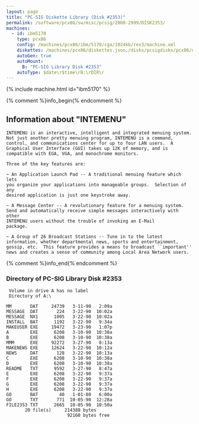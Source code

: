 ```yaml
---
layout: page
title: "PC-SIG Diskette Library (Disk #2353)"
permalink: /software/pcx86/sw/misc/pcsig/2000-2999/DISK2353/
machines:
  - id: ibm5170
    type: pcx86
    config: /machines/pcx86/ibm/5170/cga/1024kb/rev3/machine.xml
    diskettes: /machines/pcx86/diskettes.json,/disks/pcsigdisks/pcx86/diskettes.json
    autoGen: true
    autoMount:
      B: "PC-SIG Library Disk #2353"
    autoType: $date\r$time\rB:\rDIR\r
---
```


{% include machine.html id="ibm5170" %}

{% comment %}info_begin{% endcomment %}

## Information about "INTEMENU"

    INTEMENU is an interactive, intelligent and integrated menuing system.
    Not just another pretty menuing program, INTEMENU is a command,
    control, and communications center for up to four LAN users.  A
    Graphical User Interface (GUI) takes up 12K of memory, and is
    compatible with EGA, VGA, and monochrome monitors.
    
    Three of the key features are:
    
    ~ An Application Launch Pad -- A traditional menuing feature which lets
    you organize your applications into manageable groups.  Selection of any
    desired application is just one keystroke away.
    
    ~ A Message Center -- A revolutionary feature for a menuing system.
    Send and automatically receive simple messages interactively with other
    INTEMENU users without the trouble of invoking an E-Mail
    package.
    
    ~ A Group of 26 Broadcast Stations -- Tune in to the latest
    information, whether departmental news, sports and entertainment,
    gossip, etc.  This feature provides a means to broadcast ``important''
    news and creates a sense of community among Local Area Network users.
{% comment %}info_end{% endcomment %}


### Directory of PC-SIG Library Disk #2353

     Volume in drive A has no label
     Directory of A:\

    MM       DAT     24739   3-11-90   2:09a
    MESSAGE  DAT       224   3-22-90  10:02a
    MESSAGE  NX1      1005   3-22-90  10:02a
    INSTALL  BAT      1192   3-22-90   9:34a
    MAKEUSER EXE     19472   3-23-90   1:07p
    A        EXE      6208   3-10-90  10:38a
    B        EXE      6208   3-10-90  10:38a
    MMM      EXE     92272   3-27-90   8:13a
    MAKENEWS EXE     12624   3-22-90  10:12a
    NEWS     DAT       128   3-22-90  10:13a
    C        EXE      6208   3-10-90  10:38a
    D        EXE      6208   3-10-90  10:38a
    README   TXT      9592   3-27-90   8:47a
    E        EXE      6208   3-22-90   9:37a
    F        EXE      6208   3-22-90   9:37a
    G        EXE      6208   3-22-90   9:37a
    H        EXE      6208   3-22-90   9:37a
    GO       BAT        40   1-01-80   6:00a
    GO       TXT       771  10-05-90  12:28a
    FILE2353 TXT      2665  10-05-90  10:50a
           20 file(s)     214388 bytes
                           92160 bytes free
